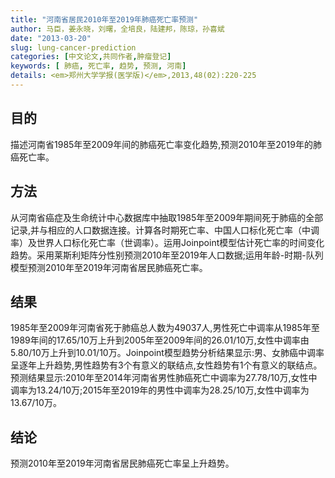 ```yaml
---
title: "河南省居民2010年至2019年肺癌死亡率预测"
author: 马臣，姜永晓，刘曙，全培良，陆建邦，陈琼，孙喜斌
date: "2013-03-20"
slug: lung-cancer-prediction
categories: [中文论文,共同作者,肿瘤登记]
keywords: [	肺癌, 死亡率, 趋势, 预测, 河南]
details: <em>郑州大学学报(医学版)</em>,2013,48(02):220-225
---
```

## 目的
描述河南省1985年至2009年间的肺癌死亡率变化趋势,预测2010年至2019年的肺癌死亡率。

## 方法
从河南省癌症及生命统计中心数据库中抽取1985年至2009年期间死于肺癌的全部记录,并与相应的人口数据连接。计算各时期死亡率、中国人口标化死亡率（中调率）及世界人口标化死亡率（世调率）。运用Joinpoint模型估计死亡率的时间变化趋势。采用莱斯利矩阵分性别预测2010年至2019年人口数据;运用年龄-时期-队列模型预测2010年至2019年河南省居民肺癌死亡率。

## 结果
1985年至2009年河南省死于肺癌总人数为49037人,男性死亡中调率从1985年至1989年间的17.65/10万上升到2005年至2009年间的26.01/10万,女性中调率由5.80/10万上升到10.01/10万。Joinpoint模型趋势分析结果显示:男、女肺癌中调率呈逐年上升趋势,男性趋势有3个有意义的联结点,女性趋势有1个有意义的联结点。预测结果显示:2010年至2014年河南省男性肺癌死亡中调率为27.78/10万,女性中调率为13.24/10万;2015年至2019年的男性中调率为28.25/10万,女性中调率为13.67/10万。

## 结论
预测2010年至2019年河南省居民肺癌死亡率呈上升趋势。 